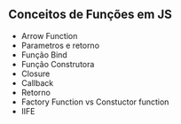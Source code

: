 ## Conceitos de Funções em JS

- Arrow Function
- Parametros e retorno
- Função Bind
- Função Construtora
- Closure
- Callback
- Retorno
- Factory Function vs Constuctor function
- IIFE

